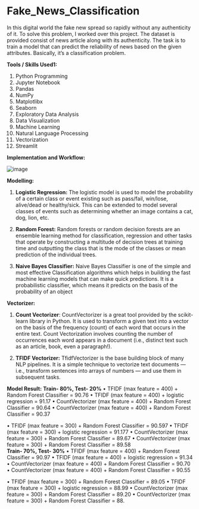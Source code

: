# Fake_News_Classification
In this digital world the fake new spread so rapidly without any authenticity of it. To solve this problem, I worked over this project. The dataset is provided consist of news article along with its authenticity. The task is to train a model that can predict the reliability of news based on the given attributes. Basically, it’s a classification problem.

**Tools / Skills Used1:**
1.	Python Programming
2.	Jupyter Notebook
3.	Pandas
4.	NumPy
5.	Matplotlibx
6.	Seaborn
7.	Exploratory Data Analysis
8.	Data Visualization
9.	Machine Learning
10.	Natural Language Processing
11.	Vectorization
12.	Streamlit

**Implementation and Workflow:**

![image](https://user-images.githubusercontent.com/58176446/158067537-98402552-4920-480e-ac7d-4cc4b19ab444.png)

**Modelling:**
1.	**Logistic Regression:** The logistic model is used to model the probability of a certain class or event existing such as pass/fail, win/lose, alive/dead or healthy/sick. This can be extended to model several classes of events such as determining whether an image contains a cat, dog, lion, etc.

2.	**Random Forest:** Random forests or random decision forests are an ensemble learning method for classification, regression and other tasks that operate by constructing a multitude of decision trees at training time and outputting the class that is the mode of the classes or mean prediction of the individual trees.

3.	**Naive Bayes Classifier:** Naive Bayes Classifier is one of the simple and most effective Classification algorithms which helps in building the fast machine learning models that can make quick predictions. It is a probabilistic classifier, which means it predicts on the basis of the probability of an object





**Vectorizer:**

1.	**Count Vectorizer**: CountVectorizer is a great tool provided by the scikit-learn library in Python. It is used to transform a given text into a vector on the basis of the frequency (count) of each word that occurs in the entire text. Count Vectorization involves counting the number of occurrences each word appears in a document (i.e., distinct text such as an article, book, even a paragraph!). 

2.	**TFIDF Vectorizer:** TfidfVectorizer is the base building block of many NLP pipelines. It is a simple technique to vectorize text documents — i.e., transform sentences into arrays of numbers — and use them in subsequent tasks.

**Model Result:**
**Train- 80%, Test- 20%**
• TFIDF (max feature = 400) + Random Forest Classifier = 90.76
• TFIDF (max feature = 400) + logistic regression = 91.17
• CountVectorizer (max feature = 400) + Random Forest Classifier = 90.64
•	CountVectorizer (max feature = 400) + Random Forest Classifier = 90.37

•	TFIDF (max feature = 300) + Random Forest Classifier = 90.597
•	TFIDF (max feature = 300) + logistic regression = 91.177
•	CountVectorizer (max feature = 300) + Random Forest Classifier = 89.67
•	CountVectorizer (max feature = 300) + Random Forest Classifier = 89.58    
**Train- 70%, Test- 30%**
•	TFIDF (max feature = 400) + Random Forest Classifier = 90.97
•	TFIDF (max feature = 400) + logistic regression = 91.34
•	CountVectorizer (max feature = 400) + Random Forest Classifier = 90.70
•	CountVectorizer (max feature = 400) + Random Forest Classifier = 90.55

•	TFIDF (max feature = 300) + Random Forest Classifier = 89.05
•	TFIDF (max feature = 300) + logistic regression = 88.99
•	CountVectorizer (max feature = 300) + Random Forest Classifier = 89.20
•	CountVectorizer (max feature = 300) + Random Forest Classifier = 88. 

